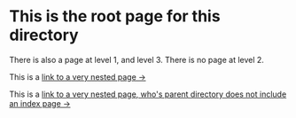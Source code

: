 # This is the root page for this directory

There is also a page at level 1, and level 3. There is no page at level 2.

This is a [link to a very nested page &rarr;](/hierarchical%20nav/nested-level-1/nested-level-2/nested-level-3)

This is a [link to a very nested page, who's parent directory does not include an index page &rarr;](/hierarchical%20nav/nested-level-1-empty/nested-level-2)